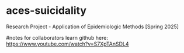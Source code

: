 # aces-suicidality
Research Project - Application of Epidemiologic Methods [Spring 2025]

#notes for collaborators 
learn github here: https://www.youtube.com/watch?v=S7XpTAnSDL4
